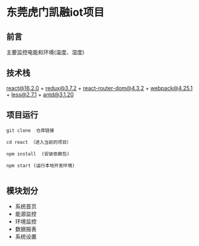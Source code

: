 # 东莞虎门凯融iot项目

## 前言
主要监控电能和环境(温度、湿度)

## 技术栈

react@16.2.0 + redux@3.7.2 + react-router-dom@4.3.2 + webpack@4.25.1 + less@2.7.1 + antd@3.1.20



## 项目运行

```
git clone  仓库链接

cd react （进入当前的项目）

npm install  (安装依赖包)

npm start (运行本地开发环境)


```

## 模块划分

- 系统首页
- 能源监控
- 环境监控
- 数据报表
- 系统设置


